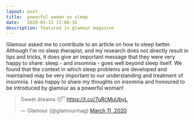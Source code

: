 ```yaml
---
layout: post
title:  powerful women on sleep
date:   2020-03-12 13:00:16
description: featured in glamour magazine
---
```


Glamour asked me to contribute to an article on how to sleep better. Although I'm no sleep therapist, and my research does not directly result in tips and tricks, it does give an important message that they were very happy to share: sleep - and insomnia - goes well beyond sleep itself. We found that the context in which sleep problems are developed and maintained may be very important to our understanding and treatment of insomnia. I was happy to share my thoughts on insomnia and honoured to be introduced by glamour as a powerful woman! 

<blockquote class="twitter-tweet tw-align-center"><p lang="en" dir="ltr">Sweet dreams 😴 <a href="https://t.co/7uRcMuUbyL">https://t.co/7uRcMuUbyL</a></p>&mdash; Glamour (@glamourmag) <a href="https://twitter.com/glamourmag/status/1237874710802653188?ref_src=twsrc%5Etfw">March 11, 2020</a></blockquote> <script async src="https://platform.twitter.com/widgets.js" charset="utf-8"></script> 

<br/>
<br/>

